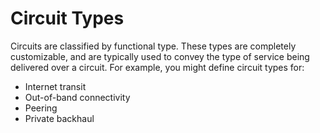 # Circuit Types

Circuits are classified by functional type. These types are completely customizable, and are typically used to convey the type of service being delivered over a circuit. For example, you might define circuit types for:

* Internet transit
* Out-of-band connectivity
* Peering
* Private backhaul
